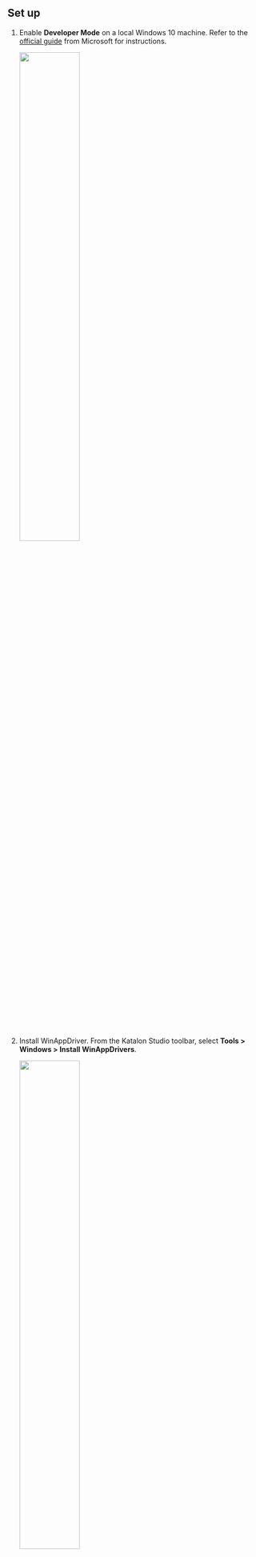 
## Set up

1. Enable **Developer Mode** on  a local Windows 10 machine. Refer to the [official guide](https://docs.microsoft.com/en-us/windows/uwp/get-started/enable-your-device-for-development) from Microsoft for instructions.

   <img src="https://github.com/katalon-studio/docs-images/raw/master/katalon-studio/docs/introduction-desktop-app-testing/dev-mode.png" width="50%" height="">

2. Install WinAppDriver. From the Katalon Studio toolbar, select **Tools > Windows > Install WinAppDrivers**. 
   
   <img src="https://github.com/katalon-studio/docs-images/raw/master/katalon-studio/docs/winappdriver/winappdriver.png" width="50%" height="">
   
   The **Windows Application Driver Setup** window will pop up. Follow the instructions to install the Windows Application Driver.